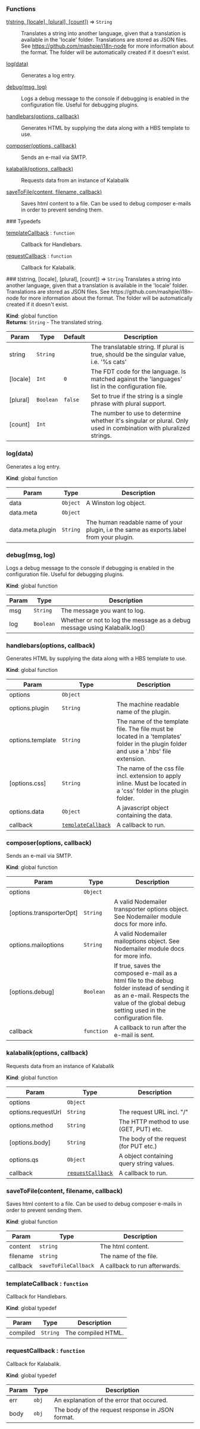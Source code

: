 ### Functions
<dl>
<dt><a href="#t">t(string, [locale], [plural], [count])</a> ⇒ <code>String</code></dt>
<dd><p>Translates a string into another language, given that a translation
is available in the &#39;locale&#39; folder. Translations are stored as JSON files.
See <a href="https://github.com/mashpie/i18n-node">https://github.com/mashpie/i18n-node</a> for more information about the format.
The folder will be automatically created if it doesn&#39;t exist.</p>
</dd>
<dt><a href="#log">log(data)</a></dt>
<dd><p>Generates a log entry.</p>
</dd>
<dt><a href="#debug">debug(msg, log)</a></dt>
<dd><p>Logs a debug message to the console if debugging is enabled in the
configuration file. Useful for debugging plugins.</p>
</dd>
<dt><a href="#handlebars">handlebars(options, callback)</a></dt>
<dd><p>Generates HTML by supplying the data along with a HBS template to use.</p>
</dd>
<dt><a href="#composer">composer(options, callback)</a></dt>
<dd><p>Sends an e-mail via SMTP.</p>
</dd>
<dt><a href="#kalabalik">kalabalik(options, callback)</a></dt>
<dd><p>Requests data from an instance of Kalabalik</p>
</dd>
<dt><a href="#saveToFile">saveToFile(content, filename, callback)</a></dt>
<dd><p>Saves html content to a file. Can be used to debug composer
e-mails in order to prevent sending them.</p>
</dd>
</dl>
### Typedefs
<dl>
<dt><a href="#templateCallback">templateCallback</a> : <code>function</code></dt>
<dd><p>Callback for Handlebars.</p>
</dd>
<dt><a href="#requestCallback">requestCallback</a> : <code>function</code></dt>
<dd><p>Callback for Kalabalik.</p>
</dd>
</dl>
<a name="t"></a>
### t(string, [locale], [plural], [count]) ⇒ <code>String</code>
Translates a string into another language, given that a translation
is available in the 'locale' folder. Translations are stored as JSON files.
See https://github.com/mashpie/i18n-node for more information about the format.
The folder will be automatically created if it doesn't exist.

**Kind**: global function  
**Returns**: <code>String</code> - The translated string.  

| Param | Type | Default | Description |
| --- | --- | --- | --- |
| string | <code>String</code> |  | The translatable string. If plural is true, should be the singular value, i.e. '%s cats' |
| [locale] | <code>Int</code> | <code>0</code> | The FDT code for the language. Is matched against the 'languages' list in the configuration file. |
| [plural] | <code>Boolean</code> | <code>false</code> | Set to true if the string is a single phrase with plural support. |
| [count] | <code>Int</code> |  | The number to use to determine whether it's singular or plural. Only used in combination with pluralized strings. |

<a name="log"></a>
### log(data)
Generates a log entry.

**Kind**: global function  

| Param | Type | Description |
| --- | --- | --- |
| data | <code>Object</code> | A Winston log object. |
| data.meta | <code>Object</code> |  |
| data.meta.plugin | <code>String</code> | The human readable name of your plugin, i.e the same as exports.label from your plugin. |

<a name="debug"></a>
### debug(msg, log)
Logs a debug message to the console if debugging is enabled in the
configuration file. Useful for debugging plugins.

**Kind**: global function  

| Param | Type | Description |
| --- | --- | --- |
| msg | <code>String</code> | The message you want to log. |
| log | <code>Boolean</code> | Whether or not to log the message as a debug message using Kalabalik.log() |

<a name="handlebars"></a>
### handlebars(options, callback)
Generates HTML by supplying the data along with a HBS template to use.

**Kind**: global function  

| Param | Type | Description |
| --- | --- | --- |
| options | <code>Object</code> |  |
| options.plugin | <code>String</code> | The machine readable name of the plugin. |
| options.template | <code>String</code> | The name of the template file. The file must be located in a 'templates' folder in the plugin folder and use a '.hbs' file extension. |
| [options.css] | <code>String</code> | The name of the css file incl. extension to apply inline. Must be located in a 'css' folder in the plugin folder. |
| options.data | <code>Object</code> | A javascript object containing the data. |
| callback | <code>[templateCallback](#templateCallback)</code> | A callback to run. |

<a name="composer"></a>
### composer(options, callback)
Sends an e-mail via SMTP.

**Kind**: global function  

| Param | Type | Description |
| --- | --- | --- |
| options | <code>Object</code> |  |
| [options.transporterOpt] | <code>String</code> | A valid Nodemailer transporter options object. See Nodemailer module docs for more info. |
| options.mailoptions | <code>String</code> | A valid Nodemailer mailoptions object. See Nodemailer module docs for more info. |
| [options.debug] | <code>Boolean</code> | If true, saves the composed e-mail as a html file to the debug folder instead of sending it as an e-mail. Respects the value of the global debug setting used in the configuration file. |
| callback | <code>function</code> | A callback to run after the e-mail is sent. |

<a name="kalabalik"></a>
### kalabalik(options, callback)
Requests data from an instance of Kalabalik

**Kind**: global function  

| Param | Type | Description |
| --- | --- | --- |
| options | <code>Object</code> |  |
| options.requestUrl | <code>String</code> | The request URL incl. "/" |
| options.method | <code>String</code> | The HTTP method to use (GET, PUT) etc. |
| [options.body] | <code>String</code> | The body of the request (for PUT etc.) |
| options.qs | <code>Object</code> | A object containing query string values. |
| callback | <code>[requestCallback](#requestCallback)</code> | A callback to run. |

<a name="saveToFile"></a>
### saveToFile(content, filename, callback)
Saves html content to a file. Can be used to debug composer
e-mails in order to prevent sending them.

**Kind**: global function  

| Param | Type | Description |
| --- | --- | --- |
| content | <code>string</code> | The html content. |
| filename | <code>string</code> | The name of the file. |
| callback | <code>saveToFileCallback</code> | A callback to run afterwards. |

<a name="templateCallback"></a>
### templateCallback : <code>function</code>
Callback for Handlebars.

**Kind**: global typedef  

| Param | Type | Description |
| --- | --- | --- |
| compiled | <code>String</code> | The compiled HTML. |

<a name="requestCallback"></a>
### requestCallback : <code>function</code>
Callback for Kalabalik.

**Kind**: global typedef  

| Param | Type | Description |
| --- | --- | --- |
| err | <code>obj</code> | An explanation of the error that occured. |
| body | <code>obj</code> | The body of the request response in JSON format. |

